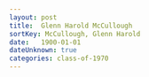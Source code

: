 ```yaml
---
layout: post
title:  Glenn Harold McCullough
sortKey: McCullough, Glenn Harold
date:   1900-01-01
dateUnknown: true
categories: class-of-1970
---
```

